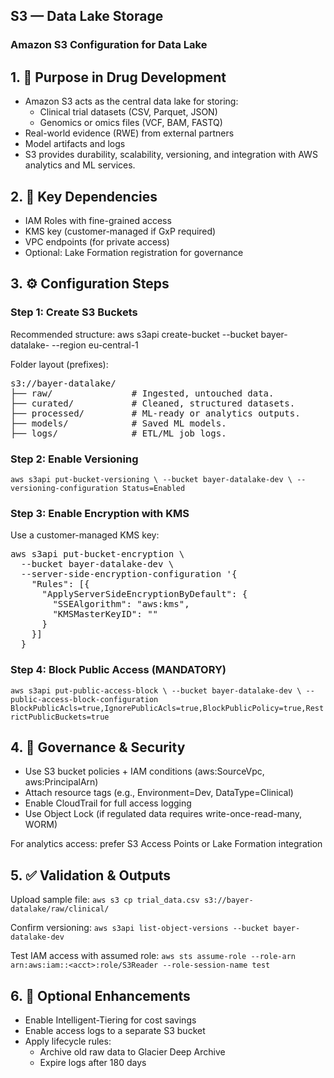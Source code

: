 ## S3 — Data Lake Storage
### Amazon S3 Configuration for Data Lake

## 1. 🎯 Purpose in Drug Development
- Amazon S3 acts as the central data lake for storing:
  - Clinical trial datasets (CSV, Parquet, JSON)
  - Genomics or omics files (VCF, BAM, FASTQ)
- Real-world evidence (RWE) from external partners
- Model artifacts and logs
- S3 provides durability, scalability, versioning, and integration with AWS analytics and ML services.

## 2. 🔗 Key Dependencies
- IAM Roles with fine-grained access
- KMS key (customer-managed if GxP required)
- VPC endpoints (for private access)
- Optional: Lake Formation registration for governance

## 3. ⚙️ Configuration Steps
### Step 1: Create S3 Buckets
Recommended structure:
aws s3api create-bucket --bucket bayer-datalake-<env> --region eu-central-1

Folder layout (prefixes):
<pre>s3://bayer-datalake/
├── raw/               # Ingested, untouched data.
├── curated/           # Cleaned, structured datasets.
├── processed/         # ML-ready or analytics outputs.
├── models/            # Saved ML models.
├── logs/              # ETL/ML job logs. </pre>


### Step 2: Enable Versioning
`aws s3api put-bucket-versioning \
  --bucket bayer-datalake-dev \
  --versioning-configuration Status=Enabled`

### Step 3: Enable Encryption with KMS
Use a customer-managed KMS key:
<pre>aws s3api put-bucket-encryption \
  --bucket bayer-datalake-dev \
  --server-side-encryption-configuration '{
    "Rules": [{
      "ApplyServerSideEncryptionByDefault": {
        "SSEAlgorithm": "aws:kms",
        "KMSMasterKeyID": "<your-kms-key-id>"
      }
    }]
  }</pre>

### Step 4: Block Public Access (MANDATORY)

`aws s3api put-public-access-block \
  --bucket bayer-datalake-dev \
  --public-access-block-configuration BlockPublicAcls=true,IgnorePublicAcls=true,BlockPublicPolicy=true,RestrictPublicBuckets=true`

## 4. 🔐 Governance & Security
- Use S3 bucket policies + IAM conditions (aws:SourceVpc, aws:PrincipalArn)
- Attach resource tags (e.g., Environment=Dev, DataType=Clinical)
- Enable CloudTrail for full access logging
- Use Object Lock (if regulated data requires write-once-read-many, WORM)

For analytics access: prefer S3 Access Points or Lake Formation integration

## 5. ✅ Validation & Outputs
Upload sample file:
`aws s3 cp trial_data.csv s3://bayer-datalake/raw/clinical/`

Confirm versioning:
`aws s3api list-object-versions --bucket bayer-datalake-dev`

Test IAM access with assumed role:
`aws sts assume-role --role-arn arn:aws:iam::<acct>:role/S3Reader --role-session-name test`

## 6. 🌱 Optional Enhancements
- Enable Intelligent-Tiering for cost savings
- Enable access logs to a separate S3 bucket
- Apply lifecycle rules:
  - Archive old raw data to Glacier Deep Archive
  - Expire logs after 180 days
